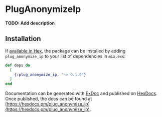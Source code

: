 # PlugAnonymizeIp

**TODO: Add description**

## Installation

If [available in Hex](https://hex.pm/docs/publish), the package can be installed
by adding `plug_anonymize_ip` to your list of dependencies in `mix.exs`:

```elixir
def deps do
  [
    {:plug_anonymize_ip, "~> 0.1.0"}
  ]
end
```

Documentation can be generated with [ExDoc](https://github.com/elixir-lang/ex_doc)
and published on [HexDocs](https://hexdocs.pm). Once published, the docs can
be found at [https://hexdocs.pm/plug_anonymize_ip](https://hexdocs.pm/plug_anonymize_ip).

